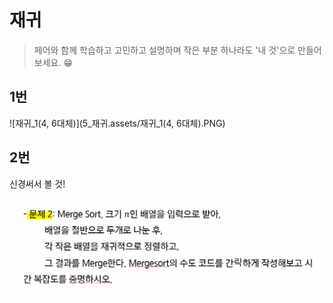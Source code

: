 # 재귀

> 페어와 함께 학습하고 고민하고 설명하며 작은 부분 하나라도 '내 것'으로 만들어보세요. 😁



## 1번 

![재귀_1(4, 6대체)](5_재귀.assets/재귀_1(4, 6대체).PNG)



## 2번

신경써서 볼 것!

![재귀_2](5_재귀.assets/재귀_2.PNG)